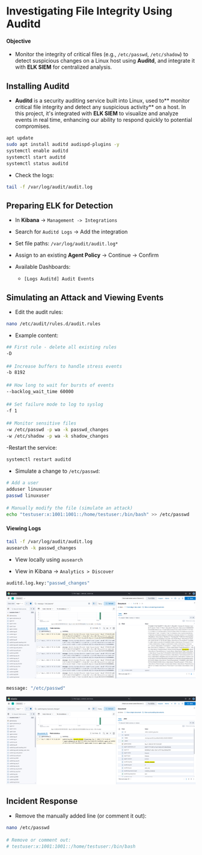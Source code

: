 # Investigating File Integrity Using Auditd

#### Objective

- Monitor the integrity of critical files (e.g., `/etc/passwd`, `/etc/shadow`) to detect suspicious changes on a Linux host using **Auditd**, and integrate it with **ELK SIEM** for centralized analysis.

## Installing Auditd

- **Auditd** is a security auditing service built into Linux, used to** monitor critical file integrity and detect any suspicious activity** on a host. In this project, it's integrated with **ELK SIEM** to visualize and analyze events in real time, enhancing our ability to respond quickly to potential compromises.

```sh
apt update
sudo apt install auditd audispd-plugins -y
systemctl enable auditd
systemctl start auditd
systemctl status auditd
```

- Check the logs:

```sh
tail -f /var/log/audit/audit.log
```

## Preparing ELK for Detection

- In **Kibana** -> `Management -> Integrations`

- Search for `Auditd Logs` -> Add the integration

- Set file paths: `/var/log/audit/audit.log*`

- Assign to an existing **Agent Policy** -> Continue -> Confirm

- Available Dashboards:

  - `[Logs Auditd] Audit Events`

## Simulating an Attack and Viewing Events

- Edit the audit rules:

```sh
nano /etc/audit/rules.d/audit.rules
```

- Example content:

```sh
## First rule - delete all existing rules
-D

## Increase buffers to handle stress events
-b 8192

## How long to wait for bursts of events
--backlog_wait_time 60000

## Set failure mode to log to syslog
-f 1

## Monitor sensitive files
-w /etc/passwd -p wa -k passwd_changes
-w /etc/shadow -p wa -k shadow_changes
```

-Restart the service:

```sh
systemctl restart auditd
```

- Simulate a change to `/etc/passwd`:

```sh
# Add a user
adduser linuxuser
passwd linuxuser

# Manually modify the file (simulate an attack)
echo "testuser:x:1001:1001::/home/testuser:/bin/bash" >> /etc/passwd
```

#### Viewing Logs

```sh
tail -f /var/log/audit/audit.log
ausearch -k passwd_changes
```

- View locally using `ausearch`

- View in Kibana -> `Analytics > Discover`

```sh
auditd.log.key:"passwd_changes"
```

![ELK](/soc-operations/forensic-analysis/assets/01-file-integrity-monitoring.png)

```sh
message: "/etc/passwd"
```

![ELK](/soc-operations/forensic-analysis/assets/02-file-integrity-monitoring.png)

## Incident Response

- Remove the manually added line (or comment it out):

```sh
nano /etc/passwd

# Remove or comment out:
# testuser:x:1001:1001::/home/testuser:/bin/bash
```
